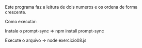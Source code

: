 Este programa faz a leitura de dois numeros e os ordena de forma crescente.

Como executar:

Instale o prompt-sync => npm install prompt-sync

Execute o arquivo => node exercicio08.js